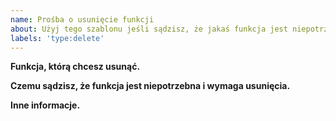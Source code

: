 ```yaml
---
name: Prośba o usunięcie funkcji
about: Użyj tego szablonu jeśli sądzisz, że jakaś funkcja jest niepotrzebna.
labels: 'type:delete'
---
```


**Funkcja, którą chcesz usunąć.**

**Czemu sądzisz, że funkcja jest niepotrzebna i wymaga usunięcia.**

**Inne informacje.**
